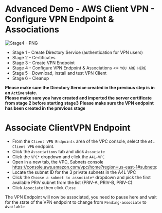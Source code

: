 # Advanced Demo - AWS Client VPN - Configure VPN Endpoint & Associations

![Stage4 - PNG](https://github.com/acantril/learn-cantrill-io-labs/blob/master/aws-client-vpn/02_LABINSTRUCTIONS/STAGE4.png)

- Stage 1 - Create Directory Service (authentication for VPN users) 
- Stage 2 - Certificates 
- Stage 3 - Create VPN Endpoint 
- Stage 4 - Configure VPN Endpoint & Associations <= `YOU ARE HERE`
- Stage 5 - Download, install and test VPN Client
- Stage 6 - Cleanup

**Please make sure the Directory Service created in the previous step is in an `Active` state.**  
**Please make sure you have created and imported the server certificate from stage 2 before starting stage3** 
**Please make sure the VPN endpoint has been created in the previous stage** 

# Associate ClientVPN Endpoint  

- From the `Client VPN Endpoints` area of the VPC console, select the `A4L Client VPN` endpoint.  
- Click the `Associations` tab and click `Associate`  
- Click the `VPC*` dropdown and click the `A4L-VPC`  
- Open in a new tab, the VPC, Subnets console https://console.aws.amazon.com/vpc/home?region=us-east-1#subnets:  
- Locate the subnet ID for the 3 private subnets in the A4L VPC  
- Click the `Choose a subnet to associate*` dropdown and pick the first available PRIV subnet from the list (PRIV-A, PRIV-B, PRIV-C)  
- Click `Associate`  then click `Close`  

The VPN Endpoint will now be associated, you need to pause here and wait for the state of the VPN endpoint to change from `Pending-associate` to `Available`
